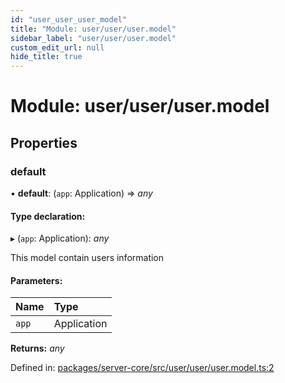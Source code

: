 ```yaml
---
id: "user_user_user_model"
title: "Module: user/user/user.model"
sidebar_label: "user/user/user.model"
custom_edit_url: null
hide_title: true
---
```


# Module: user/user/user.model

## Properties

### default

• **default**: (`app`: Application) => *any*

#### Type declaration:

▸ (`app`: Application): *any*

This model contain users information

#### Parameters:

Name | Type |
:------ | :------ |
`app` | Application |

**Returns:** *any*

Defined in: [packages/server-core/src/user/user/user.model.ts:2](https://github.com/xr3ngine/xr3ngine/blob/716a06460/packages/server-core/src/user/user/user.model.ts#L2)
